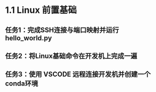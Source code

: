 # 1.1 Linux 前置基础
## 任务1：完成SSH连接与端口映射并运行hello_world.py

## 任务2：将Linux基础命令在开发机上完成一遍

## 任务3：使用 VSCODE 远程连接开发机并创建一个conda环境